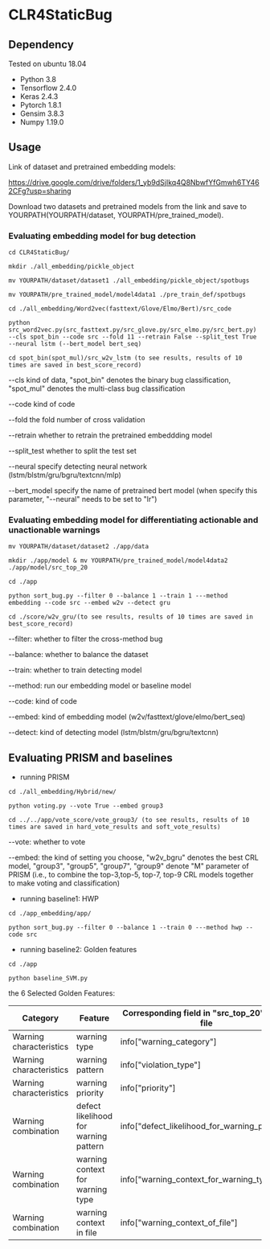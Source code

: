 # CLR4StaticBug

## Dependency

Tested on ubuntu 18.04

- Python 3.8
- Tensorflow 2.4.0
- Keras 2.4.3
- Pytorch 1.8.1
- Gensim 3.8.3
- Numpy 1.19.0



## Usage

Link of dataset and pretrained embedding models:

https://drive.google.com/drive/folders/1_yb9dSjIkq4Q8NbwfYfGmwh6TY462CFg?usp=sharing

Download two datasets and pretrained models from the link and save to YOURPATH(YOURPATH/dataset, YOURPATH/pre_trained_model).



### Evaluating embedding model for bug detection

```
cd CLR4StaticBug/

mkdir ./all_embedding/pickle_object

mv YOURPATH/dataset/dataset1 ./all_embedding/pickle_object/spotbugs

mv YOURPATH/pre_trained_model/model4data1 ./pre_train_def/spotbugs

cd ./all_embedding/Word2vec(fasttext/Glove/Elmo/Bert)/src_code

python src_word2vec.py(src_fasttext.py/src_glove.py/src_elmo.py/src_bert.py) --cls spot_bin --code src --fold 11 --retrain False --split_test True --neural lstm (--bert_model bert_seq)

cd spot_bin(spot_mul)/src_w2v_lstm (to see results, results of 10 times are saved in best_score_record)
```

--cls  kind of data, "spot_bin" denotes the binary bug classification, "spot_mul" denotes the multi-class bug classification

--code  kind of code

--fold  the fold number of cross validation

--retrain whether to retrain the pretrained embeddding model

--split_test  whether to split the test set

--neural  specify detecting neural network (lstm/blstm/gru/bgru/textcnn/mlp)

--bert_model  specify the name of pretrained bert model (when specify this parameter, "--neural" needs to be set to "lr")



### Evaluating embedding model for differentiating actionable and unactionable warnings

```
mv YOURPATH/dataset/dataset2 ./app/data

mkdir ./app/model & mv YOURPATH/pre_trained_model/model4data2 ./app/model/src_top_20

cd ./app

python sort_bug.py --filter 0 --balance 1 --train 1 ---method embedding --code src --embed w2v --detect gru 

cd ./score/w2v_gru/(to see results, results of 10 times are saved in best_score_record)
```

--filter:  whether to filter the cross-method bug

--balance:  whether to balance the dataset

--train:  whether to train detecting model 

--method:  run our embedding model or baseline model

--code:  kind of code

--embed:  kind of embedding model (w2v/fasttext/glove/elmo/bert_seq)

--detect:  kind of detecting model (lstm/blstm/gru/bgru/textcnn)



## Evaluating PRISM and baselines

- running PRISM

```
cd ./all_embedding/Hybrid/new/

python voting.py --vote True --embed group3

cd ../../app/vote_score/vote_group3/ (to see results, results of 10 times are saved in hard_vote_results and soft_vote_results)
```

--vote: whether to vote

--embed: the kind of setting you choose, "w2v_bgru" denotes the best CRL model,  "group3", "group5", "group7", "group9" denote "M" parameter of PRISM (i.e., to combine the top-3,top-5, top-7, top-9 CRL models together to make voting and classification)



- running baseline1: HWP 	

```
cd ./app_embedding/app/

python sort_bug.py --filter 0 --balance 1 --train 0 ---method hwp --code src 
```

- running baseline2: Golden features

```
cd ./app

python baseline_SVM.py
```

the 6 Selected Golden Features:

| Category                | Feature                               | Corresponding field in "src_top_20" pickle file |
| ----------------------- | ------------------------------------- | ----------------------------------------------- |
| Warning characteristics | warning type                          | info["warning_category"]                        |
| Warning characteristics | warning pattern                       | info["violation_type"]                          |
| Warning characteristics | warning priority                      | info["priority"]                                |
| Warning combination     | defect likelihood for warning pattern | info["defect_likelihood_for_warning_pattern"]   |
| Warning combination     | warning context for warning type      | info["warning_context_for_warning_type"]        |
| Warning combination     | warning context in file               | info["warning_context_of_file"]                 |



